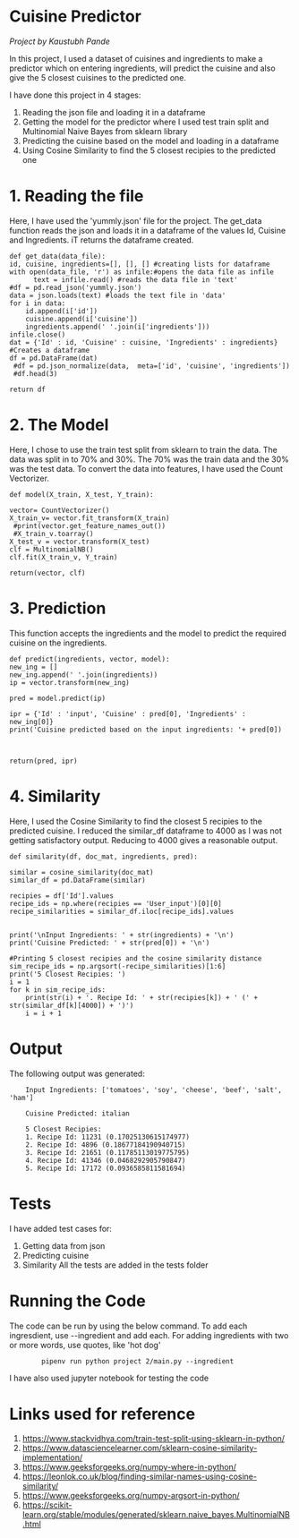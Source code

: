 # Cuisine Predictor
*Project by Kaustubh Pande*

In this project, I used a dataset of cuisines and ingredients to make a predictor which on entering ingredients, will predict the cuisine and also give the 5 closest cuisines to the predicted one.

I have done this project in 4 stages:
1. Reading the json file and loading it in a dataframe
2. Getting the model for the predictor where I used test train split and Multinomial Naive Bayes from sklearn library
3. Predicting the cuisine based on the model and loading in a dataframe
4. Using Cosine Similarity to find the 5 closest recipies to the predicted one

# 1. Reading the file
Here, I have used the 'yummly.json' file for the project. The get_data function reads the json and loads it in a dataframe of the values Id, Cuisine and Ingredients. iT returns the dataframe created.

    def get_data(data_file):
    id, cuisine, ingredients=[], [], [] #creating lists for dataframe
    with open(data_file, 'r') as infile:#opens the data file as infile
          text = infile.read() #reads the data file in 'text'
    #df = pd.read_json('yummly.json')
    data = json.loads(text) #loads the text file in 'data'
    for i in data:
        id.append(i['id'])
        cuisine.append(i['cuisine'])
        ingredients.append(' '.join(i['ingredients']))
    infile.close()
    dat = {'Id' : id, 'Cuisine' : cuisine, 'Ingredients' : ingredients} #Creates a dataframe 
    df = pd.DataFrame(dat)
     #df = pd.json_normalize(data,  meta=['id', 'cuisine', 'ingredients'])
     #df.head(3)

    return df
    
# 2. The Model
Here, I chose to use the train test split from sklearn to train the data. The data was split in to 70% and 30%. The 70% was the train data and the 30% was the test data. To convert the data into features, I have used the Count Vectorizer.

    def model(X_train, X_test, Y_train):
  
    vector= CountVectorizer()
    X_train_v= vector.fit_transform(X_train)
     #print(vector.get_feature_names_out())
     #X_train_v.toarray()
    X_test_v = vector.transform(X_test)
    clf = MultinomialNB()
    clf.fit(X_train_v, Y_train)
    
    return(vector, clf)
    
# 3. Prediction
This function accepts the ingredients and the model to predict the required cuisine on the ingredients.

    def predict(ingredients, vector, model):
    new_ing = []
    new_ing.append(' '.join(ingredients))
    ip = vector.transform(new_ing)
    
    pred = model.predict(ip)
    
    ipr = {'Id' : 'input', 'Cuisine' : pred[0], 'Ingredients' : new_ing[0]}
    print('Cuisine predicted based on the input ingredients: '+ pred[0])
    

    
    return(pred, ipr)
    
# 4. Similarity
Here, I used the Cosine Similarity to find the closest 5 recipies to the predicted cuisine. I reduced the similar_df dataframe to 4000 as I was not getting satisfactory output. Reducing to 4000 gives a reasonable output.

    def similarity(df, doc_mat, ingredients, pred):

    similar = cosine_similarity(doc_mat)
    similar_df = pd.DataFrame(similar)
    
    recipies = df['Id'].values
    recipe_ids = np.where(recipies == 'User_input')[0][0]
    recipe_similarities = similar_df.iloc[recipe_ids].values
    

    print('\nInput Ingredients: ' + str(ingredients) + '\n')
    print('Cuisine Predicted: ' + str(pred[0]) + '\n')

    #Printing 5 closest recipies and the cosine similarity distance
    sim_recipe_ids = np.argsort(-recipe_similarities)[1:6]
    print('5 Closest Recipies: ')
    i = 1
    for k in sim_recipe_ids:
        print(str(i) + '. Recipe Id: ' + str(recipies[k]) + ' (' + str(similar_df[k][4000]) + ')')
        i = i + 1
        
 # Output 
 The following output was generated:
      
        Input Ingredients: ['tomatoes', 'soy', 'cheese', 'beef', 'salt', 'ham']

        Cuisine Predicted: italian

        5 Closest Recipies: 
        1. Recipe Id: 11231 (0.17025130615174977)
        2. Recipe Id: 4896 (0.18677184190940715)
        3. Recipe Id: 21651 (0.11785113019775795)
        4. Recipe Id: 41346 (0.0468292905790847)
        5. Recipe Id: 17172 (0.0936585811581694)

# Tests
I have added test cases for:
1. Getting data from json
2. Predicting cuisine
3. Similarity
All the tests are added in the tests folder

# Running the Code
The code can be run by using the below command. To add each ingresdient, use --ingredient and add each. For adding ingredients with two or more words, use quotes, like 'hot dog'

            pipenv run python project 2/main.py --ingredient  
 I have also used jupyter notebook for testing the code
       
 # Links used for reference
 1. https://www.stackvidhya.com/train-test-split-using-sklearn-in-python/
 2. https://www.datasciencelearner.com/sklearn-cosine-similarity-implementation/
 3. https://www.geeksforgeeks.org/numpy-where-in-python/
 4. https://leonlok.co.uk/blog/finding-similar-names-using-cosine-similarity/
 5. https://www.geeksforgeeks.org/numpy-argsort-in-python/
 6. https://scikit-learn.org/stable/modules/generated/sklearn.naive_bayes.MultinomialNB.html
